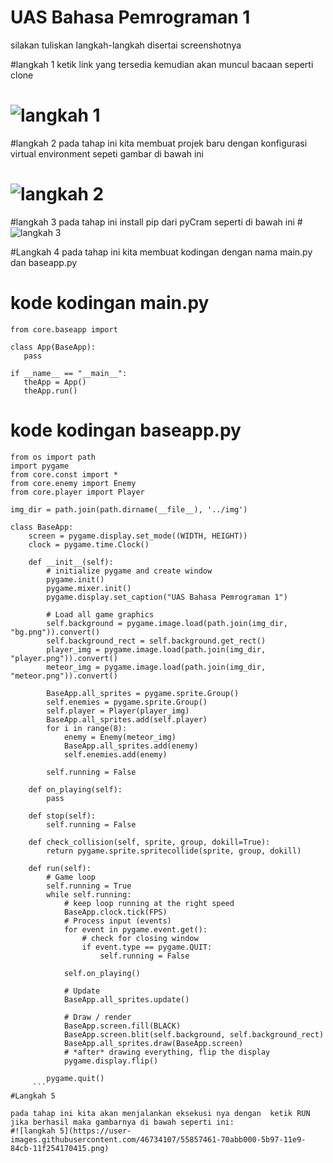 # UAS Bahasa Pemrograman 1

silakan tuliskan langkah-langkah disertai screenshotnya

#langkah 1 
ketik link yang tersedia kemudian akan muncul bacaan seperti clone
# ![langkah 1](https://user-images.githubusercontent.com/46734107/55854551-39d19c00-5b8f-11e9-8690-fceaaca6b420.png)

#langkah 2
pada tahap ini kita membuat projek baru dengan konfigurasi virtual environment sepeti gambar di bawah ini
# ![langkah 2](https://user-images.githubusercontent.com/46734107/55855084-b31dbe80-5b90-11e9-9daf-aa3fcdb34255.png)

#langkah 3
 pada tahap ini install pip dari pyCram seperti di bawah ini
#![langkah 3](https://user-images.githubusercontent.com/46734107/55855257-37704180-5b91-11e9-927a-549954c375b3.png)

#Langkah 4
 pada tahap ini kita membuat kodingan dengan nama main.py dan baseapp.py
 
# kode kodingan main.py
 
 ```
 from core.baseapp import 
 
class App(BaseApp):
    pass

if __name__ == "__main__":
    theApp = App()
    theApp.run()
``` 
 
# kode kodingan baseapp.py

```
from os import path
import pygame
from core.const import *
from core.enemy import Enemy
from core.player import Player

img_dir = path.join(path.dirname(__file__), '../img')

class BaseApp:
    screen = pygame.display.set_mode((WIDTH, HEIGHT))
    clock = pygame.time.Clock()

    def __init__(self):
        # initialize pygame and create window
        pygame.init()
        pygame.mixer.init()
        pygame.display.set_caption("UAS Bahasa Pemrograman 1")

        # Load all game graphics
        self.background = pygame.image.load(path.join(img_dir, "bg.png")).convert()
        self.background_rect = self.background.get_rect()
        player_img = pygame.image.load(path.join(img_dir, "player.png")).convert()
        meteor_img = pygame.image.load(path.join(img_dir, "meteor.png")).convert()

        BaseApp.all_sprites = pygame.sprite.Group()
        self.enemies = pygame.sprite.Group()
        self.player = Player(player_img)
        BaseApp.all_sprites.add(self.player)
        for i in range(8):
            enemy = Enemy(meteor_img)
            BaseApp.all_sprites.add(enemy)
            self.enemies.add(enemy)

        self.running = False

    def on_playing(self):
        pass

    def stop(self):
        self.running = False

    def check_collision(self, sprite, group, dokill=True):
        return pygame.sprite.spritecollide(sprite, group, dokill)

    def run(self):
        # Game loop
        self.running = True
        while self.running:
            # keep loop running at the right speed
            BaseApp.clock.tick(FPS)
            # Process input (events)
            for event in pygame.event.get():
                # check for closing window
                if event.type == pygame.QUIT:
                    self.running = False

            self.on_playing()

            # Update
            BaseApp.all_sprites.update()

            # Draw / render
            BaseApp.screen.fill(BLACK)
            BaseApp.screen.blit(self.background, self.background_rect)
            BaseApp.all_sprites.draw(BaseApp.screen)
            # *after* drawing everything, flip the display
            pygame.display.flip()

        pygame.quit()
     ```
#Langkah 5

pada tahap ini kita akan menjalankan eksekusi nya dengan  ketik RUN jika berhasil maka gambarnya di bawah seperti ini:
#![langkah 5](https://user-images.githubusercontent.com/46734107/55857461-70abb000-5b97-11e9-84cb-11f254170415.png)

